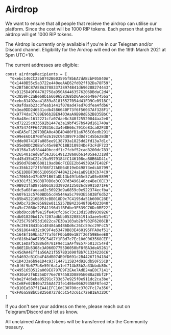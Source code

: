 # Airdrop

We want to ensure that all people that recieve the airdrop can utilise our platform. Since the cost will be 1000 RIP tokens. Each person that gets the airdrop will get 1000 RIP tokens.

The Airdrop is currently only available if you're in our Telegram and/or Discord channel. Eligibility for the Airdrop will end on the 19th March 2021 at 5pm UTC+10.

The current addresses are eligible:

```text
const airdropRecipients = [
  "0xebc146CC23b0742B603595f8bEA7dABcbF05840A",
  "0x1440B55c5a3722e440eeAAE62fd02ff82Da78F59",
  "0x2Bf5BC87AE8A378833738974B41d696288274443",
  "0xD125D49F04702758aD50A64463576206DBdaC2d4",
  "0x3859Fc2aBe68b16669658368bD6Aece648e7456a",
  "0xebc81492aa41839a81815527054d41FD9Ce0918C",
  "0x0afdaab23c3feab1441f078ad47ed70dfea4fdb6",
  "0x3ea9DD246531cdb4586640F73f6f56037Af328F1",
  "0x9774daC7C89E96b2BE9403AaA9B98dE62B835BbC",
  "0x6a48ec1612221cfa07dae8c340f25520044aa2e0",
  "0xd72225c033592b1447e3a19bf457b949d161740a",
  "0x975474FF64739316c3a4e8E66c791Ce83ca02F38",
  "0x4EA5eF1207DDEA0e4DE4D480fB1a6765C6edb291",
  "0x99eE6D18708fe26192C943897F3d0d7C45b628d8",
  "0xdde0874187a085ee9138793a1825dd2fd13a7d1c",
  "0xD5eD0DC20Bafc45e9B7C18B310934DeF3cFdF723",
  "0x0156a7a5f84449bccdf1c7fcbf52cad8200dc783",
  "0x265401ced8af3e3261491238a86b61405ae3318d",
  "0xd45d35bC22c19a9979184fC146108eaB0B6AD41c",
  "0xB50d78b0C608119ad86cFCEEE2b649392A7E482F",
  "0xc356b22f2f5f08f27AEE64E19eD49873edcA8799",
  "0x5E1DDBF30651D056d744BA2124a1aB9183Cb74C9",
  "0x170654e37b07F1B67aDb13b49fb65e57a05e8899",
  "0x0381f313983B70B0e3CC07d3496146ce4BeC6EC3",
  "0x9B921faD875b06183d3992A125026c89915D71F6",
  "0xdc5a68faeaad2c56923d9a6859c0e922374ecfba",
  "0xA07612c5760BDb5cd4544Aa5c7993E5583Bf6d52",
  "0x85b452216B053cBB018D9c7C4195da51b600C28E",
  "0xDAbc72dAc85692e0115257DB423648f0E4D23040",
  "0x45cC2088e22FA1196d1fBFdbe3E539C76Dc0BF22",
  "0x8bd0cc8bf9e15fe40cfc36c73c13d158d9930926",
  "0xdb01820bd17cf207adbbb0532085191a3aee5e81",
  "0x725C793F53d1022ca7E3Da103ab2bf932F6206CB",
  "0x9c2E61B43bb14E484a04B6Dd6c26Cc59cc29FcC5",
  "0x5918644832c9C9F4e53470B83E460195FFA0ef51",
  "0x164Ef169ba1777af6fF0bb00e1B7f26f59B6eeE8",
  "0xf816b48A6705C5487f1FBd7c7Ec10dC063568CEF",
  "0x8C1eDaf53B86d4781F9ec1aAFf9E57F5813c54Fd",
  "0x86E1Db5308c3A960D7755D6050bF8fBA3deA5261",
  "0x45dAA4Eff1a56A21f557BD1690fBb7C1334226C6",
  "0x54692cB1Cb4F48dB074B9fD691c2B44267194184",
  "0x1D433a6b9e1D4c9371447115B34d92Cdb50F55CD",
  "0x0f6f9b677b8e59f6a1a1ef714b85b2a33bbdb80c",
  "0x495165D512a069E8797E9F2EAe7AdB24aE0C7141",
  "0x930aF2f6D25AD776e7074583D8895E0B8a28bf2F",
  "0xbe2f4d6eba05291c733d57e925f0e911dc2ca3be",
  "0xCeBFe02B40a725AA473fe14E6e06629358F8fe42",
  "0xB10Ea587f1EA41EFC16dC30700cc3707Fc17a356",
  "0xFA6a58BbC582568727dc5C543c61c72eB1EA32DC"
]
```

If you don't see your address on there, please reach out on Telegram/Discord and let us know.

All unclaimed Airdrop tokens will be transferred into the Community treasury.

